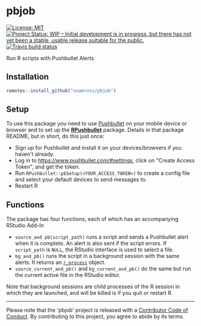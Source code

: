 # pbjob

 <!-- badges: start -->
 [![License:
MIT](https://img.shields.io/badge/License-MIT-blue.svg)](https://opensource.org/licenses/MIT)
[![Project Status: WIP – Initial development is in progress, but there has not yet been a stable, usable release suitable for the public.](https://www.repostatus.org/badges/latest/wip.svg)](https://www.repostatus.org/#wip)
  [![Travis build status](https://travis-ci.org/noamross/pbjob.svg?branch=master)](https://travis-ci.org/noamross/pbjob)
  <!-- badges: end -->

Run R scripts with Pushbullet Alerts

## Installation

``` r
remotes::install_github("noamross/pbjob")
```

## Setup

To use this package you need to use [Pushbullet](https://www.pushbullet.com/) on
your mobile device or browser and to set up the
[**RPushbullet**](https://github.com/eddelbuettel/rpushbullet) package. Details
in that package README, but in short, do this just once:

- Sign up for Pushbullet and install it on your devices/browsers if you haven't
  already.
- Log in to <https://www.pushbullet.com/#settings>, click on "Create Access
  Token", and get the token.
- Run `RPushbullet::pbSetup(<YOUR_ACCESS_TOKEN>)` to create a config file and
  select your default devices to send messages to.
- Restart R

##  Functions

The package has four functions, each of which has an accompanying RStudio Add-In

- `source_and pb(script_path)` runs a script and sends a Pushbullet alert when
  it is complete.  An alert is also sent if the script errors. If `script_path`
  is `NULL`, the RStudio interface is used to select a file.
- `bg_and_pb()` runs the script in a background session with the same alerts.
  It returns an [`r_process`](https://callr.r-lib.org/reference/r_bg.html) object.
- `source_current_and_pb()` and `bg_current_and_pb()` do the same but run
  the current active file in the RStudio editor.
  
Note that background sessions are child processes of the R session in which they
are launched, and will be killed is if you quit or restart R.

---

Please note that the 'pbjob' project is released with a 
[Contributor Code of Conduct](CODE_OF_CONDUCT.md). By contributing to this
project, you agree to abide by its terms.
